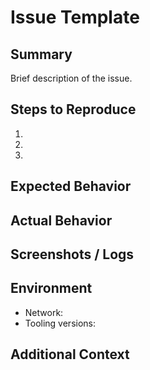 # Issue Template

## Summary
Brief description of the issue.

## Steps to Reproduce
1.
2.
3.

## Expected Behavior

## Actual Behavior

## Screenshots / Logs

## Environment
- Network:
- Tooling versions:

## Additional Context

